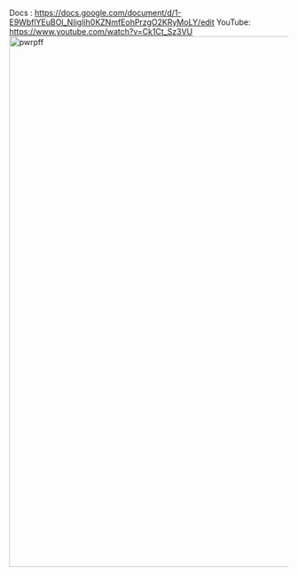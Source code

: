 
Docs :
https://docs.google.com/document/d/1-E9WbflYEuBOl_NIigIih0KZNmfEohPrzgO2KRyMoLY/edit
YouTube:
https://www.youtube.com/watch?v=Ck1Ct_Sz3VU
<img width="958" alt="pwrpff" src="https://github.com/user-attachments/assets/854c4917-3a58-40f0-8a6e-c40af2a9bc4c" />
